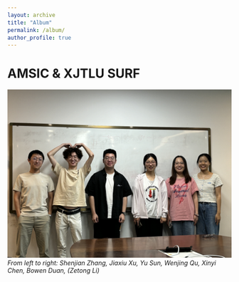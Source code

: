 ```yaml
---
layout: archive
title: "Album"
permalink: /album/
author_profile: true
---
```


AMSIC & XJTLU SURF
=====
![SURF_2024](images/SURF_2024.jpg)
*From left to right: Shenjian Zhang, Jiaxiu Xu, Yu Sun, Wenjing Qu, Xinyi Chen, Bowen Duan, (Zetong Li)*

